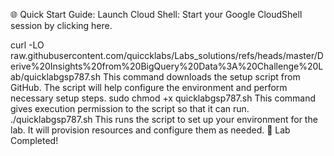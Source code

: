 🌐 Quick Start Guide:
Launch Cloud Shell: Start your Google CloudShell session by clicking here.

curl -LO raw.githubusercontent.com/quiccklabs/Labs_solutions/refs/heads/master/Derive%20Insights%20from%20BigQuery%20Data%3A%20Challenge%20Lab/quicklabgsp787.sh
This command downloads the setup script from GitHub. The script will help configure the environment and perform necessary setup steps.
sudo chmod +x quicklabgsp787.sh
This command gives execution permission to the script so that it can run.
./quicklabgsp787.sh
This runs the script to set up your environment for the lab. It will provision resources and configure them as needed.
🎉 Lab Completed!
